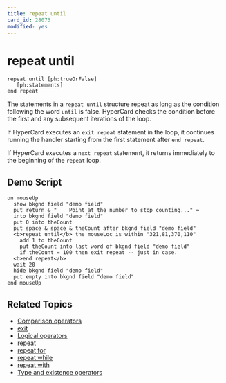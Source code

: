 ```yaml
---
title: repeat until
card_id: 28073
modified: yes
---
```


# repeat until

```
repeat until [ph:trueOrFalse]
   [ph:statements]
end repeat
```

The statements in a `repeat until` structure repeat as long as the condition following the word `until` is false. HyperCard checks the condition before the first and any subsequent iterations of the loop.

If HyperCard executes an `exit repeat` statement in the loop, it continues running the handler starting from the first statement after `end repeat`.

If HyperCard executes a `next repeat` statement, it returns immediately to the beginning of the `repeat` loop.

## Demo Script

```
on mouseUp
  show bkgnd field "demo field"
  put return & "    Point at the number to stop counting..." ¬
  into bkgnd field "demo field"
  put 0 into theCount
  put space & space & theCount after bkgnd field "demo field"
  <b>repeat until</b> the mouseLoc is within "321,81,370,110"
    add 1 to theCount
    put theCount into last word of bkgnd field "demo field"
    if theCount = 100 then exit repeat -- just in case.
  <b>end repeat</b>
  wait 20
  hide bkgnd field "demo field"
  put empty into bkgnd field "demo field"
end mouseUp
```

## Related Topics

* [Comparison operators](/HyperTalkReference/operatorsandconstants/Comparison-operators)
* [exit](/HyperTalkReference/keywords/exit)
* [Logical operators](/HyperTalkReference/operatorsandconstants/Logical-operators)
* [repeat](/HyperTalkReference/keywords/repeat)
* [repeat for](/HyperTalkReference/keywords/repeat-for)
* [repeat while](/HyperTalkReference/keywords/repeat-while)
* [repeat with](/HyperTalkReference/keywords/repeat-with)
* [Type and existence operators](/HyperTalkReference/operatorsandconstants/Type-and-existence-operators)
